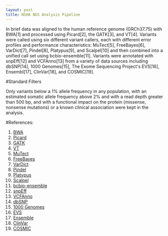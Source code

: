 ```yaml
---
layout: post
title: NSHA NGS Analysis Pipeline
---
```

In brief data was aligned to the human reference genome (GRCh37.75) with BWA[1] and
processed using Picard[2], the GATK[3], and VT[4]. Variants were called using six
different variant callers, each with different error profiles and performance
characteristics: MuTect[5], FreeBayes[6], VarDict[7], Pindel[8], Platypus[9],
and Scalpel[10] and then combined into a unified call set using bcbio-ensemble[11].
Variants were  annotated with snpEff[12] and VCFAnno[13] from a variety of data
sources including dbSNP[14], 1000 Genomes[15], The Exome Sequencing Project's EVS[16],
Ensembl[17], ClinVar[18], and COSMIC[19].

#Standard Filters

Only variants below a 1% allele frequency in any population, with an estimated
somatic allele frequency above 2% and with a read depth greater than 500 bp, and
with a functional impact on the protein (missense, nonsense mutations) or a known
clinical association were kept in the analysis.

#References:

1. [BWA](https://)
2. [Picard](https://)  
3. [GATK](https://)  
4. [VT](https://)
5. [MuTect](https://)
6. [FreeBayes](https://)
7. [VarDict](https://)
8. [Pindel](https://)
9. [Platypus](https://)
10. [Scalpel](https://)
11. [bcbio-ensemble](https://)
12. [snpEff](https://)
13. [VCFAnno](https://)
14. [dbSNP](https://)
15. [1000 Genomes](https://)
16. [EVS](https://)
17. [Ensemble](https://)
18. [ClinVar](https://)
19. [COSMIC](https://)
